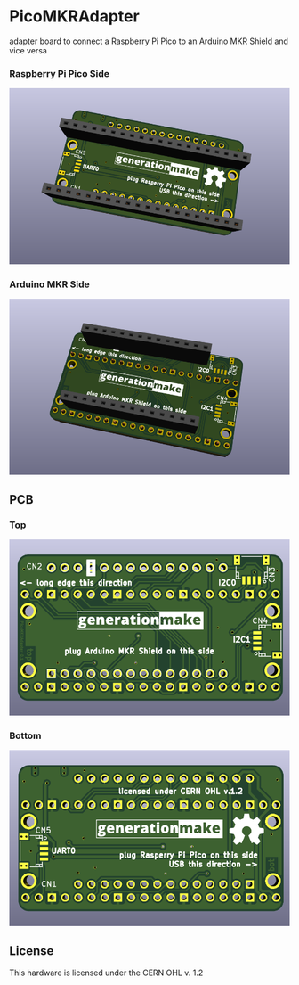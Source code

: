# PicoMKRAdapter
adapter board to connect a Raspberry Pi Pico to an Arduino MKR Shield and vice versa

### Raspberry Pi Pico Side

![PicoMKRAdapter rendering pico side](docs/images/PicoMKRAdapter_rendering_pico_side.png)

### Arduino MKR Side

![PicoMKRAdapter rendering arduino side](docs/images/PicoMKRAdapter_rendering_arduino_side.png)

## PCB

### Top

![PicoMKRAdapter PCB top](docs/images/PicoMKRAdapter_top.png)

### Bottom

![PicoMKRAdapter PCB bot](docs/images/PicoMKRAdapter_bot.png)

## License

This hardware is licensed under the CERN OHL v. 1.2
